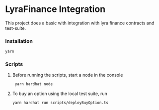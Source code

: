 # LyraFinance Integration

This project does a basic with integration with lyra finance contracts and test-suite.

### Installation
```bash
yarn
```

### Scripts
1. Before running the scripts, start a node in the console
    ```bash
     yarn hardhat node
    ```
2. To buy an option using the local test suite, run
    ```bash
    yarn hardhat run scripts/deployBuyOption.ts
   ```
